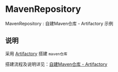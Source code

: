 # MavenRepository

MavenRepository : 自建Maven仓库 - Artifactory 示例

## 说明

采用 [Artifactory](https://www.jfrog.com/open-source/) 搭建 `maven仓库`

搭建流程及说明详见：[自建Maven仓库 - Artifactory](http://www.jianshu.com/p/fa5bbb512c48)


